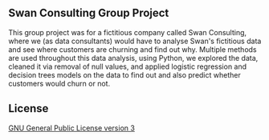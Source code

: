 ## Swan Consulting Group Project

This group project was for a fictitious company called Swan Consulting, where we (as data consultants) would have to analyse Swan's fictitious data and see where customers are churning and find out why. Multiple methods are used throughout this data analysis, using Python, we explored the data, cleaned it via removal of null values, and applied logistic regression and decision trees models on the data to find out and also predict whether customers would churn or not.


## License
[GNU General Public License version 3](https://opensource.org/license/gpl-3-0/)
